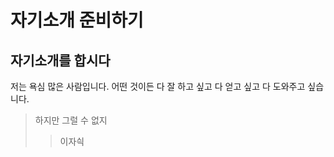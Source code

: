 # 자기소개 준비하기

## 자기소개를 합시다
저는 욕심 많은 사람입니다. 어떤 것이든 다 잘 하고 싶고 다 얻고 싶고 다 도와주고 싶습니다.
> 하지만 그럴 수 없지
>>이자싁
